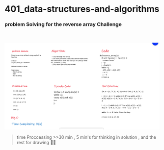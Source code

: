 # 401_data-structures-and-algorithms

### problem Solving for the reverse array Challenge

<br><br>
![whiteBoard](../ScreenshotWhiteBoard.png)

> time Proccessing >>30 min ,
> 5 min's for thinking in solution , and the rest for drawing 🤦‍♀️
